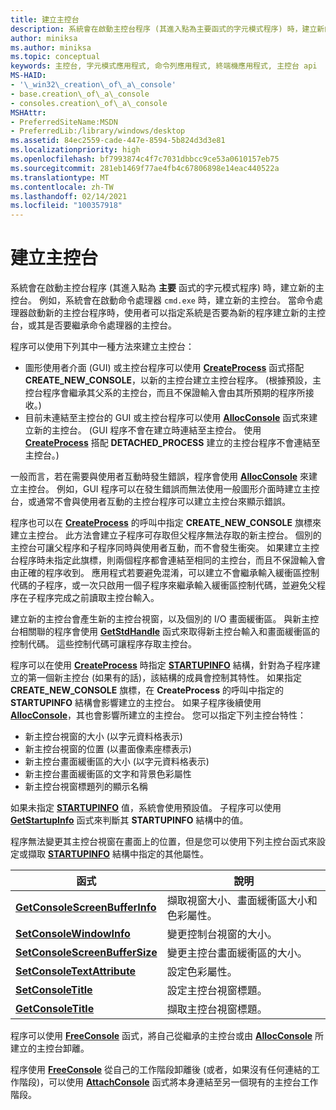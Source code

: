 ```yaml
---
title: 建立主控台
description: 系統會在啟動主控台程序 (其進入點為主要函式的字元模式程序) 時，建立新的主控台。
author: miniksa
ms.author: miniksa
ms.topic: conceptual
keywords: 主控台, 字元模式應用程式, 命令列應用程式, 終端機應用程式, 主控台 api
MS-HAID:
- '\_win32\_creation\_of\_a\_console'
- base.creation\_of\_a\_console
- consoles.creation\_of\_a\_console
MSHAttr:
- PreferredSiteName:MSDN
- PreferredLib:/library/windows/desktop
ms.assetid: 84ec2559-cade-447e-8594-5b824d3d3e81
ms.localizationpriority: high
ms.openlocfilehash: bf7993874c4f7c7031dbbcc9ce53a0610157eb75
ms.sourcegitcommit: 281eb1469f77ae4fb4c67806898e14eac440522a
ms.translationtype: MT
ms.contentlocale: zh-TW
ms.lasthandoff: 02/14/2021
ms.locfileid: "100357918"
---
```

# <a name="creation-of-a-console"></a>建立主控台

系統會在啟動主控台程序 (其進入點為 **主要** 函式的字元模式程序) 時，建立新的主控台。 例如，系統會在啟動命令處理器 `cmd.exe` 時，建立新的主控台。 當命令處理器啟動新的主控台程序時，使用者可以指定系統是否要為新的程序建立新的主控台，或其是否要繼承命令處理器的主控台。

程序可以使用下列其中一種方法來建立主控台：

- 圖形使用者介面 (GUI) 或主控台程序可以使用 [**CreateProcess**](/windows/win32/api/processthreadsapi/nf-processthreadsapi-createprocessa) 函式搭配 **CREATE\_NEW\_CONSOLE**，以新的主控台建立主控台程序。 (根據預設，主控台程序會繼承其父系的主控台，而且不保證輸入會由其所預期的程序所接收。)
- 目前未連結至主控台的 GUI 或主控台程序可以使用 [**AllocConsole**](allocconsole.md) 函式來建立新的主控台。 (GUI 程序不會在建立時連結至主控台。 使用 [**CreateProcess**](/windows/win32/api/processthreadsapi/nf-processthreadsapi-createprocessa) 搭配 **DETACHED\_PROCESS** 建立的主控台程序不會連結至主控台。)

一般而言，若在需要與使用者互動時發生錯誤，程序會使用 [**AllocConsole**](allocconsole.md) 來建立主控台。 例如，GUI 程序可以在發生錯誤而無法使用一般圖形介面時建立主控台，或通常不會與使用者互動的主控台程序可以建立主控台來顯示錯誤。

程序也可以在 [**CreateProcess**](/windows/win32/api/processthreadsapi/nf-processthreadsapi-createprocessa) 的呼叫中指定 **CREATE\_NEW\_CONSOLE** 旗標來建立主控台。 此方法會建立子程序可存取但父程序無法存取的新主控台。 個別的主控台可讓父程序和子程序同時與使用者互動，而不會發生衝突。 如果建立主控台程序時未指定此旗標，則兩個程序都會連結至相同的主控台，而且不保證輸入會由正確的程序收到。 應用程式若要避免混淆，可以建立不會繼承輸入緩衝區控制代碼的子程序，或一次只啟用一個子程序來繼承輸入緩衝區控制代碼，並避免父程序在子程序完成之前讀取主控台輸入。

建立新的主控台會產生新的主控台視窗，以及個別的 I/O 畫面緩衝區。 與新主控台相關聯的程序會使用 [**GetStdHandle**](getstdhandle.md) 函式來取得新主控台輸入和畫面緩衝區的控制代碼。 這些控制代碼可讓程序存取主控台。

程序可以在使用 [**CreateProcess**](/windows/win32/api/processthreadsapi/nf-processthreadsapi-createprocessa) 時指定 [**STARTUPINFO**](/windows/win32/api/processthreadsapi/ns-processthreadsapi-startupinfoa) 結構，針對為子程序建立的第一個新主控台 (如果有的話)，該結構的成員會控制其特性。 如果指定 **CREATE\_NEW\_CONSOLE** 旗標，在 **CreateProcess** 的呼叫中指定的 **STARTUPINFO** 結構會影響建立的主控台。 如果子程序後續使用 [**AllocConsole**](allocconsole.md)，其也會影響所建立的主控台。 您可以指定下列主控台特性：

- 新主控台視窗的大小 (以字元資料格表示)
- 新主控台視窗的位置 (以畫面像素座標表示)
- 新主控台畫面緩衝區的大小 (以字元資料格表示)
- 新主控台畫面緩衝區的文字和背景色彩屬性
- 新主控台視窗標題列的顯示名稱

如果未指定 [**STARTUPINFO**](/windows/win32/api/processthreadsapi/ns-processthreadsapi-startupinfoa) 值，系統會使用預設值。 子程序可以使用 [**GetStartupInfo**](/windows/win32/api/processthreadsapi/nf-processthreadsapi-getstartupinfow) 函式來判斷其 **STARTUPINFO** 結構中的值。

程序無法變更其主控台視窗在畫面上的位置，但是您可以使用下列主控台函式來設定或擷取 [**STARTUPINFO**](/windows/win32/api/processthreadsapi/ns-processthreadsapi-startupinfoa) 結構中指定的其他屬性。

| 函式 | 說明 |
|-|-|
| [**GetConsoleScreenBufferInfo**](getconsolescreenbufferinfo.md) | 擷取視窗大小、畫面緩衝區大小和色彩屬性。 |
| [**SetConsoleWindowInfo**](setconsolewindowinfo.md)  | 變更控制台視窗的大小。  |
| [**SetConsoleScreenBufferSize**](setconsolescreenbuffersize.md) | 變更主控台畫面緩衝區的大小。 |
| [**SetConsoleTextAttribute**](setconsoletextattribute.md) | 設定色彩屬性。  |
| [**SetConsoleTitle**](setconsoletitle.md)  | 設定主控台視窗標題。 |
| [**GetConsoleTitle**](getconsoletitle.md)  | 擷取主控台視窗標題。  |

程序可以使用 [**FreeConsole**](freeconsole.md) 函式，將自己從繼承的主控台或由 [**AllocConsole**](allocconsole.md) 所建立的主控台卸離。

程序使用 [**FreeConsole**](freeconsole.md) 從自己的工作階段卸離後 (或者，如果沒有任何連結的工作階段)，可以使用 [**AttachConsole**](attachconsole.md) 函式將本身連結至另一個現有的主控台工作階段。